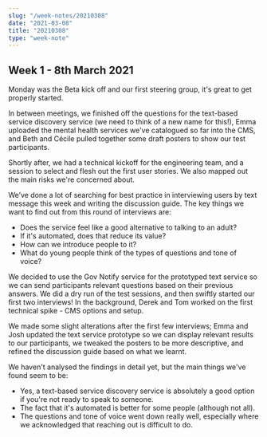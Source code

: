 ```yaml
---
slug: "/week-notes/20210308"
date: "2021-03-08"
title: "20210308"
type: "week-note"
---
```

## Week 1 - 8th March 2021

Monday was the Beta kick off and our first steering group, it's great to get properly started.

In between meetings, we finished off the questions for the text-based service discovery service (we need to think of a new name for this!), Emma uploaded the mental health services we've catalogued so far into the CMS, and Beth and Cécile pulled together some draft posters to show our test participants.

Shortly after, we had a technical kickoff for the engineering team, and a session to select and flesh out the first user stories. We also mapped out the main risks we're concerned about.

We’ve done a lot of searching for best practice in interviewing users by text message this week and writing the discussion guide. The key things we want to find out from this round of interviews are: 

* Does the service feel like a good alternative to talking to an adult?
* If it's automated, does that reduce its value?
* How can we introduce people to it?
* What do young people think of the types of questions and tone of voice?
 
We decided to use the Gov Notify service for the prototyped text service so we can send participants relevant questions based on their previous answers. We did a dry run of the test sessions, and then swiftly started our first two interviews! In the background, Derek and Tom worked on the first technical spike - CMS options and setup. 

We made some slight alterations after the first few interviews; Emma and Josh updated the text service prototype so we can display relevant results to our participants, we tweaked the posters to be more descriptive, and refined the discussion guide based on what we learnt. 

We haven't analysed the findings in detail yet, but the main things we've found seem to be:

* Yes, a text-based service discovery service is absolutely a good option if you're not ready to speak to someone.
* The fact that it's automated is better for some people (although not all).
* The questions and tone of voice went down really well, especially where we acknowledged that reaching out is difficult to do.
